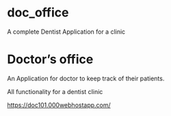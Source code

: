 # doc_office
A complete Dentist Application for a clinic

# Doctor’s office
An Application for doctor to keep track of their patients.

All functionality for a dentist clinic

https://doc101.000webhostapp.com/
